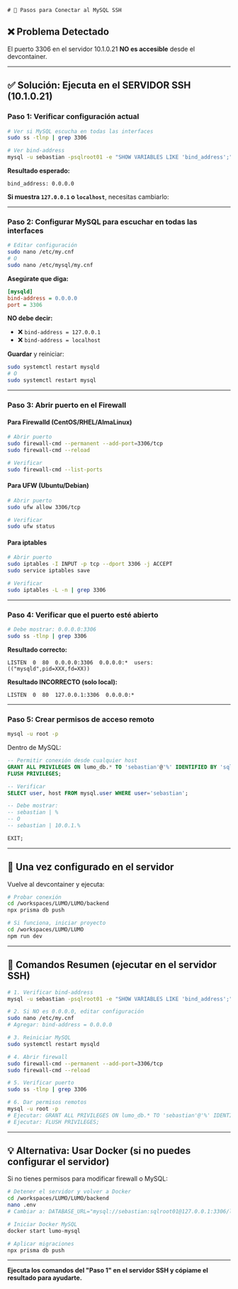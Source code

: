     # 🔧 Pasos para Conectar al MySQL SSH

## ❌ Problema Detectado

El puerto 3306 en el servidor 10.1.0.21 **NO es accesible** desde el devcontainer.

---

## ✅ Solución: Ejecuta en el SERVIDOR SSH (10.1.0.21)

### Paso 1: Verificar configuración actual

```bash
# Ver si MySQL escucha en todas las interfaces
sudo ss -tlnp | grep 3306

# Ver bind-address
mysql -u sebastian -psqlroot01 -e "SHOW VARIABLES LIKE 'bind_address';"
```

**Resultado esperado:**
```
bind_address: 0.0.0.0
```

**Si muestra `127.0.0.1` o `localhost`**, necesitas cambiarlo:

---

### Paso 2: Configurar MySQL para escuchar en todas las interfaces

```bash
# Editar configuración
sudo nano /etc/my.cnf
# O
sudo nano /etc/mysql/my.cnf
```

**Asegúrate que diga:**

```ini
[mysqld]
bind-address = 0.0.0.0
port = 3306
```

**NO debe decir:**
- ❌ `bind-address = 127.0.0.1`
- ❌ `bind-address = localhost`

**Guardar** y reiniciar:

```bash
sudo systemctl restart mysqld
# O
sudo systemctl restart mysql
```

---

### Paso 3: Abrir puerto en el Firewall

#### Para Firewalld (CentOS/RHEL/AlmaLinux)

```bash
# Abrir puerto
sudo firewall-cmd --permanent --add-port=3306/tcp
sudo firewall-cmd --reload

# Verificar
sudo firewall-cmd --list-ports
```

#### Para UFW (Ubuntu/Debian)

```bash
# Abrir puerto
sudo ufw allow 3306/tcp

# Verificar
sudo ufw status
```

#### Para iptables

```bash
# Abrir puerto
sudo iptables -I INPUT -p tcp --dport 3306 -j ACCEPT
sudo service iptables save

# Verificar
sudo iptables -L -n | grep 3306
```

---

### Paso 4: Verificar que el puerto esté abierto

```bash
# Debe mostrar: 0.0.0.0:3306
sudo ss -tlnp | grep 3306
```

**Resultado correcto:**
```
LISTEN  0  80  0.0.0.0:3306  0.0.0.0:*  users:(("mysqld",pid=XXX,fd=XX))
```

**Resultado INCORRECTO (solo local):**
```
LISTEN  0  80  127.0.0.1:3306  0.0.0.0:*
```

---

### Paso 5: Crear permisos de acceso remoto

```bash
mysql -u root -p
```

Dentro de MySQL:

```sql
-- Permitir conexión desde cualquier host
GRANT ALL PRIVILEGES ON lumo_db.* TO 'sebastian'@'%' IDENTIFIED BY 'sqlroot01';
FLUSH PRIVILEGES;

-- Verificar
SELECT user, host FROM mysql.user WHERE user='sebastian';

-- Debe mostrar:
-- sebastian | %
-- O
-- sebastian | 10.0.1.%

EXIT;
```

---

## 🔄 Una vez configurado en el servidor

Vuelve al devcontainer y ejecuta:

```bash
# Probar conexión
cd /workspaces/LUMO/LUMO/backend
npx prisma db push

# Si funciona, iniciar proyecto
cd /workspaces/LUMO/LUMO
npm run dev
```

---

## 🎯 Comandos Resumen (ejecutar en el servidor SSH)

```bash
# 1. Verificar bind-address
mysql -u sebastian -psqlroot01 -e "SHOW VARIABLES LIKE 'bind_address';"

# 2. Si NO es 0.0.0.0, editar configuración
sudo nano /etc/my.cnf
# Agregar: bind-address = 0.0.0.0

# 3. Reiniciar MySQL
sudo systemctl restart mysqld

# 4. Abrir firewall
sudo firewall-cmd --permanent --add-port=3306/tcp
sudo firewall-cmd --reload

# 5. Verificar puerto
sudo ss -tlnp | grep 3306

# 6. Dar permisos remotos
mysql -u root -p
# Ejecutar: GRANT ALL PRIVILEGES ON lumo_db.* TO 'sebastian'@'%' IDENTIFIED BY 'sqlroot01';
# Ejecutar: FLUSH PRIVILEGES;
```

---

## 💡 Alternativa: Usar Docker (si no puedes configurar el servidor)

Si no tienes permisos para modificar firewall o MySQL:

```bash
# Detener el servidor y volver a Docker
cd /workspaces/LUMO/LUMO/backend
nano .env
# Cambiar a: DATABASE_URL="mysql://sebastian:sqlroot01@127.0.0.1:3306/lumo_db"

# Iniciar Docker MySQL
docker start lumo-mysql

# Aplicar migraciones
npx prisma db push
```

---

**Ejecuta los comandos del "Paso 1" en el servidor SSH y cópiame el resultado para ayudarte.**
